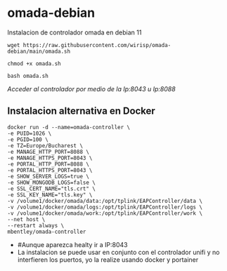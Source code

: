 # omada-debian
Instalacion de controlador omada en debian 11

```
wget https://raw.githubusercontent.com/wirisp/omada-debian/main/omada.sh
```

```
chmod +x omada.sh
```

```
bash omada.sh
```

_Acceder al controlador por medio de la Ip:8043 u Ip:8088_


## Instalacion alternativa en Docker

```
docker run -d --name=omada-controller \
-e PUID=1026 \
-e PGID=100 \
-e TZ=Europe/Bucharest \
-e MANAGE_HTTP_PORT=8088 \
-e MANAGE_HTTPS_PORT=8043 \
-e PORTAL_HTTP_PORT=8088 \
-e PORTAL_HTTPS_PORT=8043 \
-e SHOW_SERVER_LOGS=true \
-e SHOW_MONGODB_LOGS=false \
-e SSL_CERT_NAME="tls.crt" \
-e SSL_KEY_NAME="tls.key" \
-v /volume1/docker/omada/data:/opt/tplink/EAPController/data \
-v /volume1/docker/omada/logs:/opt/tplink/EAPController/logs \
-v /volume1/docker/omada/work:/opt/tplink/EAPController/work \
--net host \
--restart always \
mbentley/omada-controller
```

- #Aunque aparezca healty ir a IP:8043
- La instalacion se puede usar en conjunto con el controlador unifi y no interfieren los puertos, yo la realize usando docker y portainer
